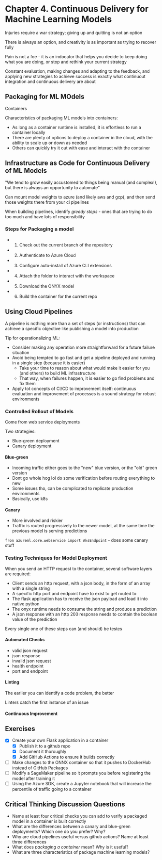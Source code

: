 # Chapter 4. Continuous Delivery for Machine Learning Models

Injuries require a war strategy; giving up and quitting is not an option

There is always an option, and creativity is as important as trying to recover fully

Pain is not a foe - it is an indocator that helps you decide to keep doing what you are doing, or stop and rethink your current strategy

Constant evaluation, making changes and adapting to the feedback, and applying new strategies to achieve success is exactly what continuout integration and continuous delivery are about

## Packaging for ML MOdels

Containers

Characteristics of packaging ML models into containers:

- As long as a container runtime is installed, it is effortless to run a container locally
- There are plenty of options to deploy a container in the cloud, with the ability to scale up or down as needed
- Others can quickly try it out with ease and interact with the container

## Infrastructure as Code for Continuous Delivery of ML Models

"We tend to grow easily accustomed to things being manual (and complex!), but there is always an opportunity to automate"

Can mount model weights to azure (and likely aws and gcp), and then send those weights there from your ci pipelines

When building pipelines, identify *greedy steps* - ones that are trying to do too much and have lots of responsibility

### Steps for Packaging a model

- 1. Check out the current branch of the repository
- 2. Authenticate to Azure Cloud
- 3. Configure auto-install of Azure CLI extensions
- 4. Attach the folder to interact with the workspace
- 5. Download the ONYX model
- 6. Build the container for the current repo

## Using Cloud Pipelines

A pipeline is nothing more than a set of steps (or instructions) that can achieve a specific objective like publishing a model into production

Tip for operationalizing ML:

- Consider making any operation more straightforward for a future failure situation
- Avoid being tempted to go fast and get a pipeline deployed and running in a single step (because it is easier)
  - Take your time to reason about what would make it easier for you (and others) to build ML infrastructure
  - That way, when failures happen, it is easier to go find problems and fix them
- Apply tot concepts of CI/CD to improvement itself: continuous evaluation and improvement of processes is a sound strategy for robust environments

### Controlled Rollout of Models

Come from web service deployments

Two strategies:

- Blue-green deployment
- Canary deployment

#### Blue-green

- Incoming traffic either goes to the "new" blue version, or the "old" green version
- Dont go whole hog lol do some verification before routing everything to new
- Some issues tho, can be complicated to replicate production environments
- Basically, use k8s

#### Canary

- More involved and riskier
- Traffic is routed progressively to the newer model, at the same time the previous model is serving predictions

`from azureml.core.webservice import AksEndpoint` - does some canary stuff

### Testing Techniques for Model Deployment

When you send an HTTP request to the container, several software layers are required:

- Client sends an http request, with a json body, in the form of an array with a single string
- A specific http port and endpoint have to exist to get routed to
- The flask application has to receive the json payload and load it into native python
- The onyx runtime needs to consume the string and produce a prediction
- A json response with an http 200 response needs to contain the boolean value of the prediction

Every single one of these steps can (and should) be testes

#### Automated Checks

- valid json request
- json response
- invalid json request
- health endpoint
- port and endpoint

#### Linting

The earlier you can identify a code problem, the better

Linters catch the first instance of an issue

#### Continuous Improvement

## Exercises

- [x] Create your own Flask application in a container
  - [x] Publish it to a github repo
  - [x] Document it thoroughly
  - [x] Add GitHub Actions to ensure it builds correctly
- [ ] Make changes to the ONNX container so that it pushes to DockerHub instead of GitHub Packages
- [ ] Modify a SageMaker pipeline so it prompts you before registering the model after training it
- [ ] Using the Azure SDK, create a Jupyter notebook that will increase the percentile of traffic going to a container

## Critical Thinking Discussion Questions

- Name at least four critical checks you can add to verify a packaged model in a container is built correctly
- What are the differences between a canary and blue-green deployments? Which one do you prefer? Why?
- Why are cloud pipelines useful versus github actions? Name at least three differences
- What does *packaging a container* mean? Why is it useful?
- What are three characteristics of package machine learning models?
